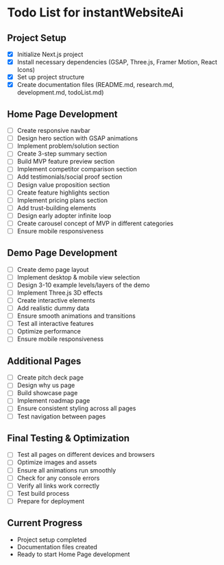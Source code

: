 # Todo List for instantWebsiteAi

## Project Setup
- [x] Initialize Next.js project
- [x] Install necessary dependencies (GSAP, Three.js, Framer Motion, React Icons)
- [x] Set up project structure
- [x] Create documentation files (README.md, research.md, development.md, todoList.md)

## Home Page Development
- [ ] Create responsive navbar
- [ ] Design hero section with GSAP animations
- [ ] Implement problem/solution section
- [ ] Create 3-step summary section
- [ ] Build MVP feature preview section
- [ ] Implement competitor comparison section
- [ ] Add testimonials/social proof section
- [ ] Design value proposition section
- [ ] Create feature highlights section
- [ ] Implement pricing plans section
- [ ] Add trust-building elements
- [ ] Design early adopter infinite loop
- [ ] Create carousel concept of MVP in different categories
- [ ] Ensure mobile responsiveness

## Demo Page Development
- [ ] Create demo page layout
- [ ] Implement desktop & mobile view selection
- [ ] Design 3-10 example levels/layers of the demo
- [ ] Implement Three.js 3D effects
- [ ] Create interactive elements
- [ ] Add realistic dummy data
- [ ] Ensure smooth animations and transitions
- [ ] Test all interactive features
- [ ] Optimize performance
- [ ] Ensure mobile responsiveness

## Additional Pages
- [ ] Create pitch deck page
- [ ] Design why us page
- [ ] Build showcase page
- [ ] Implement roadmap page
- [ ] Ensure consistent styling across all pages
- [ ] Test navigation between pages

## Final Testing & Optimization
- [ ] Test all pages on different devices and browsers
- [ ] Optimize images and assets
- [ ] Ensure all animations run smoothly
- [ ] Check for any console errors
- [ ] Verify all links work correctly
- [ ] Test build process
- [ ] Prepare for deployment

## Current Progress
- Project setup completed
- Documentation files created
- Ready to start Home Page development
